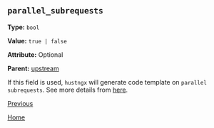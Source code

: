`parallel_subrequests`
----------

**Type:** `bool`

**Value:** `true | false`

**Attribute:** Optional

**Parent:** [upstream](upstream.md)

If this field is used, `hustngx` will generate code template on `parallel subrequests`. See more details from [here](../parallel_subrequests.md).  

[Previous](../ngx_wizard.md)

[Home](../../index.md)